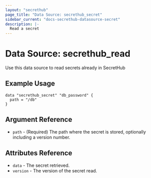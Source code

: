 ```yaml
---
layout: "secrethub"
page_title: "Data Source: secrethub_secret"
sidebar_current: "docs-secrethub-datasource-secret"
description: |-
  Read a secret
---
```


# Data Source: secrethub_read

Use this data source to read secrets already in SecretHub

## Example Usage

```hcl
data "secrethub_secret" "db_password" {
  path = "/db"
}
```

## Argument Reference

* `path` - (Required) The path where the secret is stored, optionally including a version number.

## Attributes Reference

* `data` - The secret retrieved.
* `version` - The version of the secret read.
